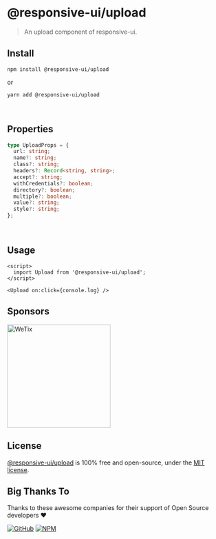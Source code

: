 # @responsive-ui/upload

> An upload component of responsive-ui.

## Install

```console
npm install @responsive-ui/upload
```

or

```console
yarn add @responsive-ui/upload
```

<br/>

## Properties

```ts
type UploadProps = {
  url: string;
  name?: string;
  class?: string;
  headers?: Record<string, string>;
  accept?: string;
  withCredentials?: boolean;
  directory?: boolean;
  multiple?: boolean;
  value?: string;
  style?: string;
};
```

<br/>

## Usage

```svelte
<script>
  import Upload from '@responsive-ui/upload';
</script>

<Upload on:click={console.log} />
```

## Sponsors

<img src="https://asset.wetix.my/images/logo/wetix.png" alt="WeTix" width="240px">

## License

[@responsive-ui/upload](https://github.com/wetix/responsive-ui/tree/master/components/upload) is 100% free and open-source, under the [MIT license](https://github.com/wetix/responsive-ui/blob/master/LICENSE).

## Big Thanks To

Thanks to these awesome companies for their support of Open Source developers ❤

[![GitHub](https://jstools.dev/img/badges/github.svg)](https://github.com/open-source)
[![NPM](https://jstools.dev/img/badges/npm.svg)](https://www.npmjs.com/)
